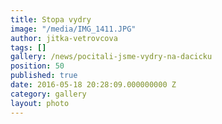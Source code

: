 ```yaml
---
title: Stopa vydry
image: "/media/IMG_1411.JPG"
author: jitka-vetrovcova
tags: []
gallery: /news/pocitali-jsme-vydry-na-dacicku
position: 50
published: true
date: 2016-05-18 20:28:09.000000000 Z
category: gallery
layout: photo
---
```

